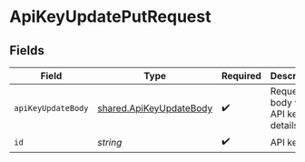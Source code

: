 # ApiKeyUpdatePutRequest


## Fields

| Field                                                              | Type                                                               | Required                                                           | Description                                                        |
| ------------------------------------------------------------------ | ------------------------------------------------------------------ | ------------------------------------------------------------------ | ------------------------------------------------------------------ |
| `apiKeyUpdateBody`                                                 | [shared.ApiKeyUpdateBody](../../models/shared/apikeyupdatebody.md) | :heavy_check_mark:                                                 | Request body with API key details.                                 |
| `id`                                                               | *string*                                                           | :heavy_check_mark:                                                 | API key ID.                                                        |